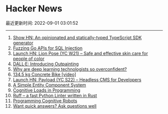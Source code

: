 # Hacker News

最近更新时间: 2022-09-01 03:01:52

--- 
1. [Show HN: An opinionated and statically-typed TypeScript SDK generator](https://easysdk.xyz/) 
2. [Fuzzing Go APIs for SQL Injection](https://blog.fuzzbuzz.io/fuzzing-go-apis-for-sql-injection/) 
3. [Launch HN: Lion Pose (YC W21) – Safe and effective skin care for people of color](https://news.ycombinator.com/item?id=32664261) 
4. [DALL·E: Introducing Outpainting](https://openai.com/blog/dall-e-introducing-outpainting/) 
5. [Why are deep learning technologists so overconfident?](https://aisnakeoil.substack.com/p/why-are-deep-learning-technologists) 
6. [134.5 kg Concrete Bike [video]](https://www.youtube.com/watch?v=Yqgn-qlg1X0) 
7. [Launch HN: Payload (YC S22) – Headless CMS for Developers](https://news.ycombinator.com/item?id=32665325) 
8. [A Simple Entity Component System](https://austinmorlan.com/posts/entity_component_system/) 
9. [Cognitive Loads in Programming](https://rpeszek.github.io/posts/2022-08-30-code-cognitiveload.html) 
10. [Ruff – a fast Python Linter written in Rust](https://github.com/charliermarsh/ruff) 
11. [Programming Cognitive Robots](https://www.cs.toronto.edu/~hector/pcr.html) 
12. [Want quick answers? Ask questions well](https://quick-answers.kronis.dev/) 
